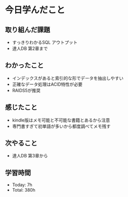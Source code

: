 # 今日学んだこと
## 取り組んだ課題
- すっきりわかるSQL アウトプット
- 達人DB 第2章まで
## わかったこと
- インデックスがあると索引的な形でデータを抽出しやすい
- 正確なデータ処理はACID特性が必要
- RAIDS5が推奨
## 感じたこと
- kindle版はメモ可能と不可能な書籍とあるから注意
- 専門書すぎて初単語が多いから都度調べてメモ残す
## 次やること
- 達人DB 第3章から
## 学習時間
- Today: 7h
- Total: 380h